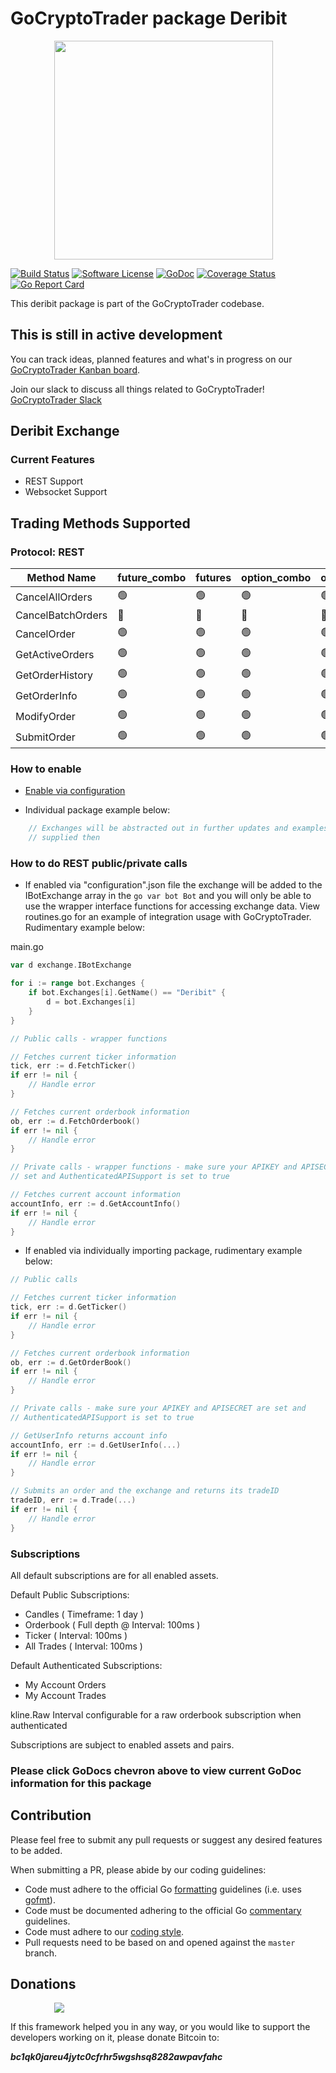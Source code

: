 # GoCryptoTrader package Deribit

<img src="/common/gctlogo.png?raw=true" width="350px" height="350px" hspace="70">


[![Build Status](https://github.com/thrasher-corp/gocryptotrader/actions/workflows/tests.yml/badge.svg?branch=master)](https://github.com/thrasher-corp/gocryptotrader/actions/workflows/tests.yml)
[![Software License](https://img.shields.io/badge/License-MIT-orange.svg?style=flat-square)](https://github.com/thrasher-corp/gocryptotrader/blob/master/LICENSE)
[![GoDoc](https://godoc.org/github.com/thrasher-corp/gocryptotrader?status.svg)](https://godoc.org/github.com/thrasher-corp/gocryptotrader/exchanges/deribit)
[![Coverage Status](https://codecov.io/gh/thrasher-corp/gocryptotrader/graph/badge.svg?token=41784B23TS)](https://codecov.io/gh/thrasher-corp/gocryptotrader)
[![Go Report Card](https://goreportcard.com/badge/github.com/thrasher-corp/gocryptotrader)](https://goreportcard.com/report/github.com/thrasher-corp/gocryptotrader)


This deribit package is part of the GoCryptoTrader codebase.

## This is still in active development

You can track ideas, planned features and what's in progress on our [GoCryptoTrader Kanban board](https://github.com/orgs/thrasher-corp/projects/3).

Join our slack to discuss all things related to GoCryptoTrader! [GoCryptoTrader Slack](https://join.slack.com/t/gocryptotrader/shared_invite/enQtNTQ5NDAxMjA2Mjc5LTc5ZDE1ZTNiOGM3ZGMyMmY1NTAxYWZhODE0MWM5N2JlZDk1NDU0YTViYzk4NTk3OTRiMDQzNGQ1YTc4YmRlMTk)

## Deribit Exchange

### Current Features

+ REST Support
+ Websocket Support

## Trading Methods Supported

### Protocol: REST

| Method Name | future_combo | futures | option_combo | options | spot |
|------------|---|---|---|---|---|
| CancelAllOrders | 🟢  | 🟢  | 🟢  | 🟢  | 🟢  |
| CancelBatchOrders | 🚫  | 🚫  | 🚫  | 🚫  | 🚫  |
| CancelOrder | 🟢  | 🟢  | 🟢  | 🟢  | 🟢  |
| GetActiveOrders | 🟢  | 🟢  | 🟢  | 🟢  | 🟢  |
| GetOrderHistory | 🟢  | 🟢  | 🟢  | 🟢  | 🟢  |
| GetOrderInfo | 🟢  | 🟢  | 🟢  | 🟢  | 🟢  |
| ModifyOrder | 🟢  | 🟢  | 🟢  | 🟢  | 🟢  |
| SubmitOrder | 🟢  | 🟢  | 🟢  | 🟢  | 🟢  |

### How to enable

+ [Enable via configuration](https://github.com/thrasher-corp/gocryptotrader/tree/master/config#enable-exchange-via-config-example)

+ Individual package example below:

```go
	// Exchanges will be abstracted out in further updates and examples will be
	// supplied then
```

### How to do REST public/private calls

+ If enabled via "configuration".json file the exchange will be added to the
IBotExchange array in the ```go var bot Bot``` and you will only be able to use
the wrapper interface functions for accessing exchange data. View routines.go
for an example of integration usage with GoCryptoTrader. Rudimentary example
below:

main.go
```go
var d exchange.IBotExchange

for i := range bot.Exchanges {
	if bot.Exchanges[i].GetName() == "Deribit" {
		d = bot.Exchanges[i]
	}
}

// Public calls - wrapper functions

// Fetches current ticker information
tick, err := d.FetchTicker()
if err != nil {
	// Handle error
}

// Fetches current orderbook information
ob, err := d.FetchOrderbook()
if err != nil {
	// Handle error
}

// Private calls - wrapper functions - make sure your APIKEY and APISECRET are
// set and AuthenticatedAPISupport is set to true

// Fetches current account information
accountInfo, err := d.GetAccountInfo()
if err != nil {
	// Handle error
}
```

+ If enabled via individually importing package, rudimentary example below:

```go
// Public calls

// Fetches current ticker information
tick, err := d.GetTicker()
if err != nil {
	// Handle error
}

// Fetches current orderbook information
ob, err := d.GetOrderBook()
if err != nil {
	// Handle error
}

// Private calls - make sure your APIKEY and APISECRET are set and
// AuthenticatedAPISupport is set to true

// GetUserInfo returns account info
accountInfo, err := d.GetUserInfo(...)
if err != nil {
	// Handle error
}

// Submits an order and the exchange and returns its tradeID
tradeID, err := d.Trade(...)
if err != nil {
	// Handle error
}
```

### Subscriptions

All default subscriptions are for all enabled assets.

Default Public Subscriptions:
- Candles ( Timeframe: 1 day )
- Orderbook ( Full depth @ Interval: 100ms )
- Ticker ( Interval: 100ms )
- All Trades ( Interval: 100ms )

Default Authenticated Subscriptions:
- My Account Orders
- My Account Trades

kline.Raw Interval configurable for a raw orderbook subscription when authenticated

Subscriptions are subject to enabled assets and pairs.

### Please click GoDocs chevron above to view current GoDoc information for this package

## Contribution

Please feel free to submit any pull requests or suggest any desired features to be added.

When submitting a PR, please abide by our coding guidelines:

+ Code must adhere to the official Go [formatting](https://golang.org/doc/effective_go.html#formatting) guidelines (i.e. uses [gofmt](https://golang.org/cmd/gofmt/)).
+ Code must be documented adhering to the official Go [commentary](https://golang.org/doc/effective_go.html#commentary) guidelines.
+ Code must adhere to our [coding style](https://github.com/thrasher-corp/gocryptotrader/blob/master/doc/coding_style.md).
+ Pull requests need to be based on and opened against the `master` branch.

## Donations

<img src="https://github.com/thrasher-corp/gocryptotrader/blob/master/web/src/assets/donate.png?raw=true" hspace="70">

If this framework helped you in any way, or you would like to support the developers working on it, please donate Bitcoin to:

***bc1qk0jareu4jytc0cfrhr5wgshsq8282awpavfahc***
